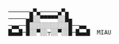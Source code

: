 
```

    ──────▄▀▄─────▄▀▄
    ─────▄█░░▀▀▀▀▀░░█▄
    ─▄▄──█░░░░░░░░░░░█──▄▄
    █▄▄█─█░░▀░░┬░░▀░░█─█▄▄█  MIAU

```

<!--
**Noov-hub/Noov-hub** is a ✨ _special_ ✨ repository because its `README.md` (this file) appears on your GitHub profile.

\

- 🔭 I’m currently working on ...
- 🌱 I’m currently learning ...
- 👯 I’m looking to collaborate on ...
- 🤔 I’m looking for help with ...
- 💬 Ask me about ...
-->
